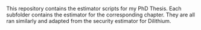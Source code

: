 This repository contains the estimator scripts for my PhD Thesis.
Each subfolder contains the estimator for the corresponding chapter.
They are all ran similarly and adapted from the security estimator for Dilithium.

